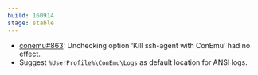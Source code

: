 ```yaml
---
build: 160914
stage: stable
---
```


* [conemu#863](https://github.com/Maximus5/ConEmu/issues/863): Unchecking option ‘Kill ssh-agent with ConEmu’ had no effect.
* Suggest `%UserProfile%\ConEmu\Logs` as default location for ANSI logs.

